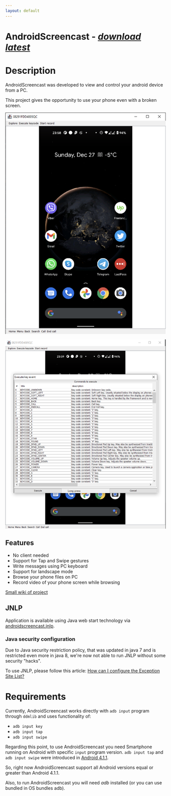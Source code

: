 ```yaml
---
layout: default
---
```

AndroidScreencast - <a href="https://github.com/xSAVIKx/AndroidScreencast/releases/latest"><i>download latest</i></a>
=================

# Description

AndroidScreencast was developed to view and control your android device from a PC.

This project gives the opportunity to use your phone even with a broken screen.

![AndroidScreencast - Main screen](./assets/main.png)

![AndroidScreencast - Execute command](./assets/exec-command.png)

## Features

- No client needed
- Support for Tap and Swipe gestures
- Write messages using PC keyboard
- Support for landscape mode
- Browse your phone files on PC
- Record video of your phone screen while browsing

[Small wiki of project][wiki]

[wiki]: https://github.com/xSAVIKx/AndroidScreencast/wiki

## JNLP

Application is available using Java web start technology via [androidscreencast.jnlp][jnlp].

[jnlp]: https://xsavikx.github.io/AndroidScreencast/jnlp/androidscreencast.jnlp

### Java security configuration

Due to Java security restriction policy, that was updated in java 7 and is restricted even more in java 8, we're now not
able to run JNLP without some security "hacks".

To use JNLP, please follow this article: [How can I configure the Exception Site List?][exception]

[exception]: https://www.java.com/en/download/faq/exception_sitelist.xml

# Requirements

Currently, AndroidScreencast works directly with `adb input` program through `ddmlib` and uses functionality of:

- `adb input key`
- `adb input tap`
- `adb input swipe`

Regarding this point, to use AndroidScreencast you need Smartphone running on Android with specific `input`
program version. `adb input tap` and `adb input swipe` were introduced in [Android 4.1.1][Android_4_1_1_Input].

So, right now AndroidScreencast support all Android versions equal or greater than Android 4.1.1.

Also, to run AndroidScreencast you will need *adb* installed (or you can use bundled in OS bundles adb).

[Android_4_1_1_Input]: http://grepcode.com/file/repository.grepcode.com/java/ext/com.google.android/android/4.1.1_r1/com/android/commands/input/Input.java#Input
